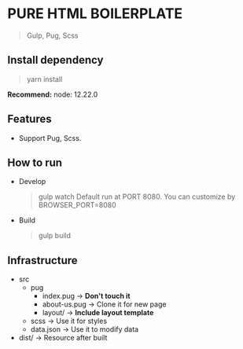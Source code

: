 # PURE HTML BOILERPLATE

> Gulp, Pug, Scss

## Install dependency

> yarn install

**Recommend:** node: 12.22.0

## Features

- Support Pug, Scss.

## How to run

- Develop
  > gulp watch
  > Default run at PORT 8080. You can customize by BROWSER_PORT=8080
- Build
  > gulp build

## Infrastructure

- src
  - pug
    - index.pug → **Don't touch it**
    - about-us.pug → Clone it for new page
    - layout/ → **Include layout template**
  - scss → Use it for styles
  - data.json → Use it to modify data
- dist/ → Resource after built
